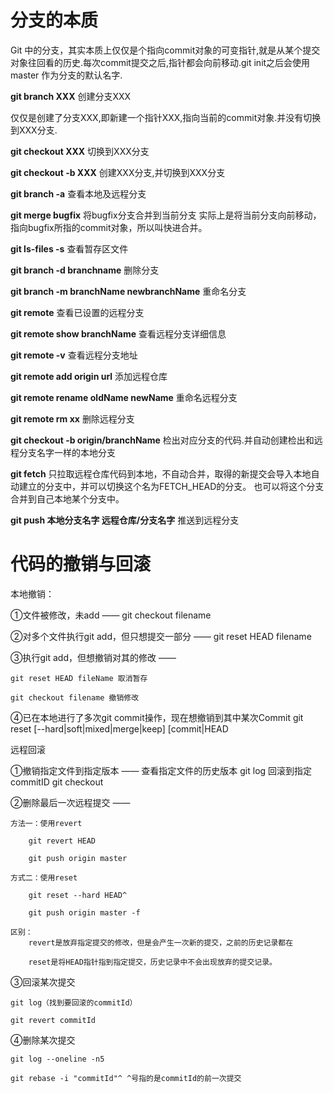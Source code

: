 分支的本质
================================
Git 中的分支，其实本质上仅仅是个指向commit对象的可变指针,就是从某个提交对象往回看的历史.每次commit提交之后,指针都会向前移动.git init之后会使用 master 作为分支的默认名字.

**git branch XXX** 创建分支XXX  

仅仅是创建了分支XXX,即新建一个指针XXX,指向当前的commit对象.并没有切换到XXX分支.

**git checkout XXX** 切换到XXX分支

**git checkout -b XXX** 创建XXX分支,并切换到XXX分支

**git branch -a** 查看本地及远程分支

**git merge bugfix** 将bugfix分支合并到当前分支
实际上是将当前分支向前移动，指向bugfix所指的commit对象，所以叫快进合并。

**git ls-files -s** 查看暂存区文件

**git branch -d branchname** 删除分支

**git branch -m branchName newbranchName** 重命名分支

**git remote** 查看已设置的远程分支

**git remote show branchName** 查看远程分支详细信息

**git remote -v** 查看远程分支地址

**git remote add origin url** 添加远程仓库

**git remote rename oldName newName** 重命名远程分支

**git remote rm xx** 删除远程分支

**git checkout -b origin/branchName** 
检出对应分支的代码.并自动创建检出和远程分支名字一样的本地分支

**git fetch** 只拉取远程仓库代码到本地，不自动合并，取得的新提交会导入本地自动建立的分支中，并可以切换这个名为FETCH_HEAD的分支。
也可以将这个分支合并到自己本地某个分支中。

**git push 本地分支名字 远程仓库/分支名字** 推送到远程分支

代码的撤销与回滚
==============================
本地撤销：

①文件被修改，未add —— git checkout filename

②对多个文件执行git add，但只想提交一部分 —— git reset HEAD filename

③执行git add，但想撤销对其的修改 —— 

    git reset HEAD fileName 取消暂存

    git checkout filename 撤销修改

④已在本地进行了多次git commit操作，现在想撤销到其中某次Commit
    git reset [--hard|soft|mixed|merge|keep] [commit|HEAD


远程回滚

①撤销指定文件到指定版本 —— 
    查看指定文件的历史版本 git log <filename>
    回滚到指定commitID git checkout <commitID> <filename>

②删除最后一次远程提交 —— 
    
    方法一：使用revert
        
        git revert HEAD
        
        git push origin master
    
    方式二：使用reset
        
        git reset --hard HEAD^
        
        git push origin master -f
    
    区别：
        revert是放弃指定提交的修改，但是会产生一次新的提交，之前的历史记录都在
        
        reset是将HEAD指针指到指定提交，历史记录中不会出现放弃的提交记录。

③回滚某次提交
    
    git log（找到要回滚的commitId）
    
    git revert commitId

④删除某次提交
    
    git log --oneline -n5
    
    git rebase -i "commitId"^ ^号指的是commitId的前一次提交



    




